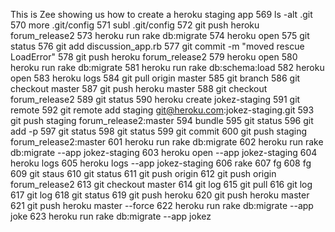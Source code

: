 This is Zee showing us how to create a heroku staging app
  569  ls -alt .git
  570  more .git/config
  571  subl .git/config
  572  git push heroku forum_release2
  573  heroku run rake db:migrate
  574  heroku open
  575  git status
  576  git add discussion_app.rb
  577  git commit -m "moved rescue LoadError"
  578  git push heroku forum_release2
  579  heroku open
  580  heroku run rake db:migrate
  581  heroku run rake db:schema:load
  582  heroku open
  583  heroku logs
  584  git pull origin master
  585  git branch
  586  git checkout master
  587  git push heroku master
  588  git checkout forum_release2
  589  git status
  590  heroku create jokez-staging
  591  git remote
  592  git remote add staging  git@heroku.com:jokez-staging.git
  593  git push staging forum_release2:master
  594  bundle
  595  git status
  596  git add -p
  597  git status
  598  git status
  599  git commit
  600  git push staging forum_release2:master
  601  heroku run rake db:migrate
  602  heroku run rake db:migrate --app jokez-staging
  603  heroku open --app jokez-staging
  604  heroku logs
  605  heroku logs --app jokez-staging
  606  rake
  607  fg
  608  fg
  609  git staus
  610  git status
  611  git push origin
  612  git push origin forum_release2
  613  git checkout master
  614  git log
  615  git pull
  616  git log
  617  git log
  618  git status
  619  git push heroku
  620  git push heroku master
  621  git push heroku master --force
  622  heroku run rake db:migrate --app joke
  623  heroku run rake db:migrate --app jokez

